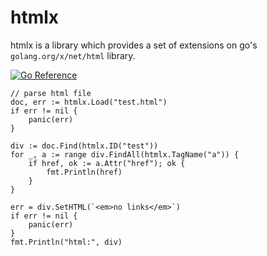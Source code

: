 # htmlx

htmlx is a library which provides a set of extensions on go's `golang.org/x/net/html` library.

[![Go Reference](https://pkg.go.dev/badge/github.com/mdigger/htmlx.svg)](https://pkg.go.dev/github.com/mdigger/htmlx)

```golang
// parse html file
doc, err := htmlx.Load("test.html")
if err != nil {
    panic(err)
}

div := doc.Find(htmlx.ID("test"))
for _, a := range div.FindAll(htmlx.TagName("a")) {
    if href, ok := a.Attr("href"); ok {
        fmt.Println(href)
    }
}

err = div.SetHTML(`<em>no links</em>`)
if err != nil {
    panic(err)
}
fmt.Println("html:", div)
```